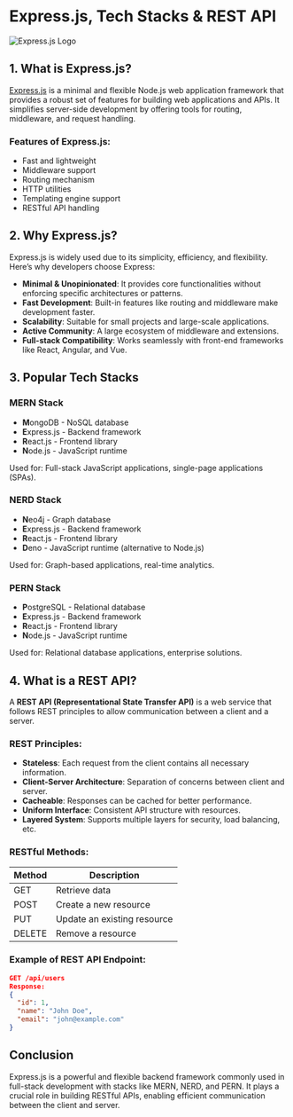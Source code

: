 # Express.js, Tech Stacks & REST API
![Express.js Logo](https://upload.wikimedia.org/wikipedia/commons/6/64/Expressjs.png)



## 1. What is Express.js?

[Express.js](https://expressjs.com/) is a minimal and flexible Node.js web application framework that provides a robust set of features for building web applications and APIs. It simplifies server-side development by offering tools for routing, middleware, and request handling.

### Features of Express.js:
- Fast and lightweight
- Middleware support
- Routing mechanism
- HTTP utilities
- Templating engine support
- RESTful API handling

## 2. Why Express.js?

Express.js is widely used due to its simplicity, efficiency, and flexibility. Here’s why developers choose Express:
- **Minimal & Unopinionated**: It provides core functionalities without enforcing specific architectures or patterns.
- **Fast Development**: Built-in features like routing and middleware make development faster.
- **Scalability**: Suitable for small projects and large-scale applications.
- **Active Community**: A large ecosystem of middleware and extensions.
- **Full-stack Compatibility**: Works seamlessly with front-end frameworks like React, Angular, and Vue.

## 3. Popular Tech Stacks

### MERN Stack

- **M**ongoDB - NoSQL database
- **E**xpress.js - Backend framework
- **R**eact.js - Frontend library
- **N**ode.js - JavaScript runtime

Used for: Full-stack JavaScript applications, single-page applications (SPAs).

### NERD Stack
- **N**eo4j - Graph database
- **E**xpress.js - Backend framework
- **R**eact.js - Frontend library
- **D**eno - JavaScript runtime (alternative to Node.js)

Used for: Graph-based applications, real-time analytics.

### PERN Stack
- **P**ostgreSQL - Relational database
- **E**xpress.js - Backend framework
- **R**eact.js - Frontend library
- **N**ode.js - JavaScript runtime

Used for: Relational database applications, enterprise solutions.

## 4. What is a REST API?

A **REST API (Representational State Transfer API)** is a web service that follows REST principles to allow communication between a client and a server.

### REST Principles:
- **Stateless**: Each request from the client contains all necessary information.
- **Client-Server Architecture**: Separation of concerns between client and server.
- **Cacheable**: Responses can be cached for better performance.
- **Uniform Interface**: Consistent API structure with resources.
- **Layered System**: Supports multiple layers for security, load balancing, etc.

### RESTful Methods:
| Method | Description |
|--------|-------------|
| GET    | Retrieve data |
| POST   | Create a new resource |
| PUT    | Update an existing resource |
| DELETE | Remove a resource |

### Example of REST API Endpoint:
```json
GET /api/users
Response:
{
  "id": 1,
  "name": "John Doe",
  "email": "john@example.com"
}
```

## Conclusion
Express.js is a powerful and flexible backend framework commonly used in full-stack development with stacks like MERN, NERD, and PERN. It plays a crucial role in building RESTful APIs, enabling efficient communication between the client and server.

